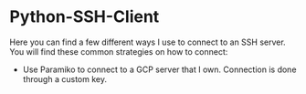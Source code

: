 # Python-SSH-Client
Here you can find a few different ways I use to connect to an SSH server.
You will find these common strategies on how to connect:

- Use Paramiko to connect to a GCP server that I own. Connection is done through a custom key.
